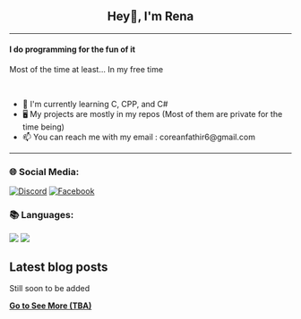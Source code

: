 <h2 align=center>Hey👋, I'm Rena</h2>

<hr>
<h4>I do programming for the fun of it</h4>
<p>Most of the time at least... In my free time</p>
<br>
<ul>
  <li>📖 I'm currently learning C, CPP, and C#</li>
  <li>🖥️ My projects are mostly in my repos (Most of them are private for the time being)</li>
  <li>📫 You can reach me with my email : coreanfathir6@gmail.com</li>
</ul>
<hr>
<h3>🌐 Social Media:</h3>
<a href="https://discordapp.com/users/monnaca"><img alt="Discord" src="https://img.shields.io/badge/Discord-gray?style=for-the-badge&logo=discord" /></a>
<a href="https://facebook.com/hoshimachy"><img alt="Facebook" src="https://img.shields.io/badge/Facebook-blue?style=for-the-badge&logo=facebook" /></a>
<br>
<h3>📚 Languages:</h3>
<img src="https://img.shields.io/badge/Rust-red?style=for-the-badge&logo=rust" />
<img src="https://img.shields.io/badge/Python-yellow?style=for-the-badge&logo=python" />

## Latest blog posts
<!-- BLOG-POST-LIST:START -->
Still soon to be added
<!-- BLOG-POST-LIST:END -->

[**Go to See More (TBA)**](TBA)
